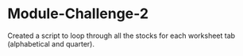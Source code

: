 # Module-Challenge-2
Created a script to loop through all the stocks for each worksheet tab (alphabetical and quarter).
